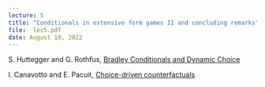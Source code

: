 ```yaml
---
lecture: 5
title: "Conditionals in extensive form games II and concluding remarks"
file:  lec5.pdf
date: August 19, 2022
---
```


S. Huttegger and G. Rothfus, [Bradley Conditionals and Dynamic Choice](https://faculty.sites.uci.edu/shuttegg/files/2020/11/Bradley_Conditionals_2020.pdf)

I. Canavotto and E. Pacuit, [Choice-driven counterfactuals](https://link.springer.com/content/pdf/10.1007/s10992-021-09629-1.pdf)